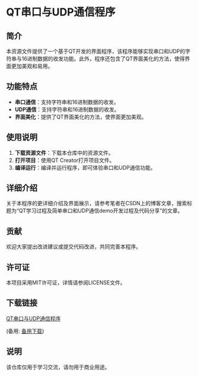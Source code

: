 # QT串口与UDP通信程序

## 简介

本资源文件提供了一个基于QT开发的界面程序，该程序能够实现串口和UDP的字符串与16进制数据的收发功能。此外，程序还包含了QT界面美化的方法，使得界面更加美观和易用。

## 功能特点

- **串口通信**：支持字符串和16进制数据的收发。
- **UDP通信**：支持字符串和16进制数据的收发。
- **界面美化**：提供了QT界面美化的方法，使界面更加美观。

## 使用说明

1. **下载资源文件**：下载本仓库中的资源文件。
2. **打开项目**：使用QT Creator打开项目文件。
3. **编译运行**：编译并运行程序，即可体验串口和UDP通信功能。

## 详细介绍

关于本程序的更详细介绍及界面展示，请参考笔者在CSDN上的博客文章，搜索标题为“QT学习过程及简单串口和UDP通信demo开发过程及代码分享”的文章。

## 贡献

欢迎大家提出改进建议或提交代码改进，共同完善本程序。

## 许可证

本项目采用MIT许可证，详情请参阅LICENSE文件。

## 下载链接
[QT串口与UDP通信程序](https://pan.quark.cn/s/a4b0241e157f) 

(备用: [备用下载](https://pan.baidu.com/s/1JQZrQ1R-aQbGgway8g9djw?pwd=rgz5))

## 说明

该仓库仅用于学习交流，请勿用于商业用途。
